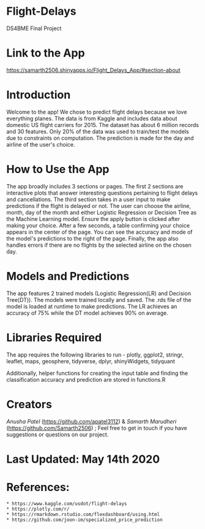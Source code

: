 # Flight-Delays
DS4BME Final Project


# Link to the App
https://samarth2506.shinyapps.io/Flight_Delays_App/#section-about

# Introduction
Welcome to the app! We chose to predict flight delays because we love everything planes. The data is from Kaggle and includes data about domestic US flight carriers for 2015. The dataset has about 6 million records and 30 features. Only 20% of the data was used to train/test the models due to constraints on computation. The prediction is made for the day and airline of the user's choice.

# How to Use the App
The app broadly includes 3 sections or pages. The first 2 sections are interactive plots that answer interesting questions pertaining to flight delays and cancellations. The third section takes in a user input to make predictions if the flight is delayed or not. The user can choose the airline, month, day of the month and either Logistic Regression or Decision Tree as the Machine Learning model. Ensure the apply button is clicked after making your choice. After a few seconds, a table confirming your choice appears in the center of the page. You can see the accuracy and mode of the model's predictions to the right of the page. Finally, the app also handles errors if there are no flights by the selected airline on the chosen day.

# Models and Predictions
The app features 2 trained models (Logistic Regression(LR) and Decision Tree(DT)). The models were trained locally and saved. The .rds file of the model is loaded at runtime to make predictions. The LR achieves an accuracy of 75% while the DT model achieves 90% on average.

# Libraries Required 
The app requires the following libraries to run - plotly, ggplot2, stringr, leaflet, maps, geosphere, tidyverse, dplyr, shinyWidgets, tidyquant

Additionally, helper functions for creating the input table and finding the classification accuracy and prediction are stored in functions.R

# Creators
_Anusha Patel_ (https://github.com/apatel3112) & _Samarth Marudheri_ (https://github.com/Samarth2506) ; Feel free to get in touch if you have suggestions or questions on our project.

# Last Updated: May 14th 2020

# References:
    * https://www.kaggle.com/usdot/flight-delays
    * https://plotly.com/r/
    * https://rmarkdown.rstudio.com/flexdashboard/using.html
    * https://github.com/joon-im/specialized_price_prediction
